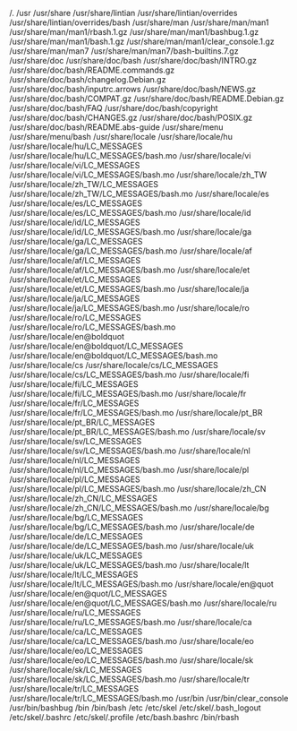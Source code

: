 /.
/usr
/usr/share
/usr/share/lintian
/usr/share/lintian/overrides
/usr/share/lintian/overrides/bash
/usr/share/man
/usr/share/man/man1
/usr/share/man/man1/rbash.1.gz
/usr/share/man/man1/bashbug.1.gz
/usr/share/man/man1/bash.1.gz
/usr/share/man/man1/clear_console.1.gz
/usr/share/man/man7
/usr/share/man/man7/bash-builtins.7.gz
/usr/share/doc
/usr/share/doc/bash
/usr/share/doc/bash/INTRO.gz
/usr/share/doc/bash/README.commands.gz
/usr/share/doc/bash/changelog.Debian.gz
/usr/share/doc/bash/inputrc.arrows
/usr/share/doc/bash/NEWS.gz
/usr/share/doc/bash/COMPAT.gz
/usr/share/doc/bash/README.Debian.gz
/usr/share/doc/bash/FAQ
/usr/share/doc/bash/copyright
/usr/share/doc/bash/CHANGES.gz
/usr/share/doc/bash/POSIX.gz
/usr/share/doc/bash/README.abs-guide
/usr/share/menu
/usr/share/menu/bash
/usr/share/locale
/usr/share/locale/hu
/usr/share/locale/hu/LC_MESSAGES
/usr/share/locale/hu/LC_MESSAGES/bash.mo
/usr/share/locale/vi
/usr/share/locale/vi/LC_MESSAGES
/usr/share/locale/vi/LC_MESSAGES/bash.mo
/usr/share/locale/zh_TW
/usr/share/locale/zh_TW/LC_MESSAGES
/usr/share/locale/zh_TW/LC_MESSAGES/bash.mo
/usr/share/locale/es
/usr/share/locale/es/LC_MESSAGES
/usr/share/locale/es/LC_MESSAGES/bash.mo
/usr/share/locale/id
/usr/share/locale/id/LC_MESSAGES
/usr/share/locale/id/LC_MESSAGES/bash.mo
/usr/share/locale/ga
/usr/share/locale/ga/LC_MESSAGES
/usr/share/locale/ga/LC_MESSAGES/bash.mo
/usr/share/locale/af
/usr/share/locale/af/LC_MESSAGES
/usr/share/locale/af/LC_MESSAGES/bash.mo
/usr/share/locale/et
/usr/share/locale/et/LC_MESSAGES
/usr/share/locale/et/LC_MESSAGES/bash.mo
/usr/share/locale/ja
/usr/share/locale/ja/LC_MESSAGES
/usr/share/locale/ja/LC_MESSAGES/bash.mo
/usr/share/locale/ro
/usr/share/locale/ro/LC_MESSAGES
/usr/share/locale/ro/LC_MESSAGES/bash.mo
/usr/share/locale/en@boldquot
/usr/share/locale/en@boldquot/LC_MESSAGES
/usr/share/locale/en@boldquot/LC_MESSAGES/bash.mo
/usr/share/locale/cs
/usr/share/locale/cs/LC_MESSAGES
/usr/share/locale/cs/LC_MESSAGES/bash.mo
/usr/share/locale/fi
/usr/share/locale/fi/LC_MESSAGES
/usr/share/locale/fi/LC_MESSAGES/bash.mo
/usr/share/locale/fr
/usr/share/locale/fr/LC_MESSAGES
/usr/share/locale/fr/LC_MESSAGES/bash.mo
/usr/share/locale/pt_BR
/usr/share/locale/pt_BR/LC_MESSAGES
/usr/share/locale/pt_BR/LC_MESSAGES/bash.mo
/usr/share/locale/sv
/usr/share/locale/sv/LC_MESSAGES
/usr/share/locale/sv/LC_MESSAGES/bash.mo
/usr/share/locale/nl
/usr/share/locale/nl/LC_MESSAGES
/usr/share/locale/nl/LC_MESSAGES/bash.mo
/usr/share/locale/pl
/usr/share/locale/pl/LC_MESSAGES
/usr/share/locale/pl/LC_MESSAGES/bash.mo
/usr/share/locale/zh_CN
/usr/share/locale/zh_CN/LC_MESSAGES
/usr/share/locale/zh_CN/LC_MESSAGES/bash.mo
/usr/share/locale/bg
/usr/share/locale/bg/LC_MESSAGES
/usr/share/locale/bg/LC_MESSAGES/bash.mo
/usr/share/locale/de
/usr/share/locale/de/LC_MESSAGES
/usr/share/locale/de/LC_MESSAGES/bash.mo
/usr/share/locale/uk
/usr/share/locale/uk/LC_MESSAGES
/usr/share/locale/uk/LC_MESSAGES/bash.mo
/usr/share/locale/lt
/usr/share/locale/lt/LC_MESSAGES
/usr/share/locale/lt/LC_MESSAGES/bash.mo
/usr/share/locale/en@quot
/usr/share/locale/en@quot/LC_MESSAGES
/usr/share/locale/en@quot/LC_MESSAGES/bash.mo
/usr/share/locale/ru
/usr/share/locale/ru/LC_MESSAGES
/usr/share/locale/ru/LC_MESSAGES/bash.mo
/usr/share/locale/ca
/usr/share/locale/ca/LC_MESSAGES
/usr/share/locale/ca/LC_MESSAGES/bash.mo
/usr/share/locale/eo
/usr/share/locale/eo/LC_MESSAGES
/usr/share/locale/eo/LC_MESSAGES/bash.mo
/usr/share/locale/sk
/usr/share/locale/sk/LC_MESSAGES
/usr/share/locale/sk/LC_MESSAGES/bash.mo
/usr/share/locale/tr
/usr/share/locale/tr/LC_MESSAGES
/usr/share/locale/tr/LC_MESSAGES/bash.mo
/usr/bin
/usr/bin/clear_console
/usr/bin/bashbug
/bin
/bin/bash
/etc
/etc/skel
/etc/skel/.bash_logout
/etc/skel/.bashrc
/etc/skel/.profile
/etc/bash.bashrc
/bin/rbash
